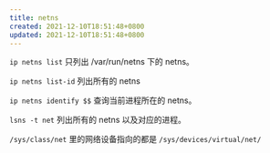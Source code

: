 ```yaml
---
title: netns
created: 2021-12-10T18:51:48+0800
updated: 2021-12-10T18:51:48+0800
---
```



`ip netns list` 只列出 /var/run/netns 下的 netns。

`ip netns list-id` 列出所有的 netns

`ip netns identify $$` 查询当前进程所在的 netns。

`lsns -t net` 列出所有的 netns 以及对应的进程。

`/sys/class/net` 里的网络设备指向的都是 `/sys/devices/virtual/net/`
